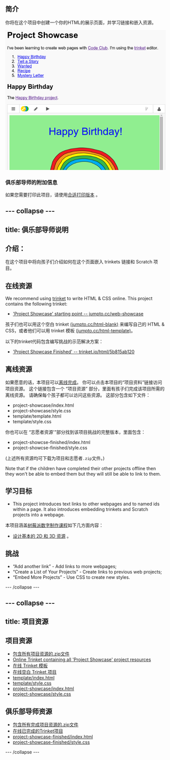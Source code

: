 ## 简介

你将在这个项目中创建一个你的HTML的展示页面，并学习链接和嵌入资源。

![截图](images/showcase-intro.png)

### 俱乐部导师的附加信息

如果您需要打印此项目，请使用[合适打印版本](https://projects.raspberrypi.org/en/projects/project-showcase/print) 。

## \--- collapse \---

## title: 俱乐部导师说明

## 介绍：

在这个项目中将向孩子们介绍如何在这个页面嵌入 trinkets 链接和 Scratch 项目。

## 在线资源

We recommend using [trinket](https://trinket.io/) to write HTML & CSS online. This project contains the following trinket:

* ['Project Showcase' starting point -- jumpto.cc/web-showcase](http://jumpto.cc/web-showcase)

孩子们也可以用这个空白 trinket [(jumpto.cc/html-blank)](http://jumpto.cc/html-blank) 来编写自己的 HTML & CSS，或者他们可以用 trinket 模板 [(jumpto.cc/html-template)](http://jumpto.cc/html-template)。

以下的trinket代码包含编写挑战的示范解决方案：

* ['Project Showcase Finished' -- trinket.io/html/5b815ab120](https://trinket.io/html/5b815ab120)

## 离线资源

如果愿意的话，本项目可以[离线完成](https://www.codeclubprojects.org/en-GB/resources/webdev-working-offline/)。 你可以点击本项目的“项目资料”链接访问项目资源。 这个链接包含一个 “项目资源” 部分，里面有孩子们完成该项目所需的离线资源。 请确保每个孩子都可以访问这些资源。 这部分包含如下文件：

* project-showcase/index.html
* project-showcase/style.css
* template/template.html
* template/style.css

你也可以在 “志愿者资源'”部分找到该项目挑战的完整版本，里面包含：

* project-showcse-finished/index.html
* project-showcse-finished/style.css

(上述所有资源均可下载为项目和志愿者`.zip`文件。)

Note that if the children have completed their other projects offline then they won't be able to embed them but they will still be able to link to them.

## 学习目标

* This project introduces text links to other webpages and to named ids within a page. It also introduces embedding trinkets and Scratch projects into a webpage. 

本项目涵盖[树莓派数字制作课程](http://rpf.io/curriculum)如下几方面内容：

* [设计基本的 2D 和 3D 资源](https://www.raspberrypi.org/curriculum/design/creator) 。

## 挑战

* “Add another link” - Add links to more webpages;
* “Create a List of Your Projects” - Create links to previous web projects;
* “Embed More Projects” - Use CSS to create new styles.

\--- /collapse \---

## \--- collapse \---

## title: 项目资源

## 项目资源

* [包含所有项目资源的.zip文件](resources/showcase-project-resources.zip)
* [Online Trinket containing all 'Project Showcase' project resources](http://jumpto.cc/web-showcase)
* [在线 Trinket 模板](http://jumpto.cc/trinket-template)
* [在线空白 Trinket 项目](http://jumpto.cc/trinket-blank)
* [template/index.html](resources/template-index.html)
* [template/style.css](resources/template-style.css)
* [project-showcase/index.html](resources/project-showcase-index.html)
* [project-showcase/style.css](resources/project-showcase-style.css)

## 俱乐部导师资源

* [包含所有完成项目资源的.zip文件](resources/showcase-volunteer-resources.zip)
* [在线已完成的Trinket项目](https://trinket.io/html/1d4d4c5ce1)
* [project-showcase-finished/index.html](resources/project-showcase-finished-index.html)
* [project-showcase-finished/style.css](resources/project-showcase-finished-style.css)

\--- /collapse \---